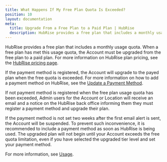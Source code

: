 ```yaml
---
title: What Happens If My Free Plan Quota Is Exceeded?
position: 10
layout: documentation
meta:
  title: Upgrade From a Free Plan to a Paid Plan | HubRise
  description: HubRise provides a free plan that includes a monthly usage quota. See how to upgrade to a paid plan when a free plan has met this usage quota.
---
```


HubRise provides a free plan that includes a monthly usage quota. When a free plan has met this usage quota, the Account must be upgraded from the free plan to a paid plan. For more information on HubRise plan pricing, see the [HubRise pricing page](/pricing).

If the payment method is registered, the Account will upgrade to the payed plan when the free quota is exceeded. For more information on how to add a payment method on HubRise, see the [Update a Payment Method](/docs/payment#add-a-payment-method).

If not payment method is registered when the free plan usage quota has been exceeded, Admin users for the Account or Location will receive an email and a notice on the HubRise back office informing them they must register a payment method and upgrade their plan.

If the payment method is not set two weeks after the first email alert is sent, the Account will be suspended. To prevent such inconvenience, it is recommended to include a payment method as soon as HubRise is being used. The upgraded plan will not begin until your Account exceeds the free quota limitation, even if you have selected the upgraded tier level and set your payment method.

For more information, see [Usage](/docs/usage-plan/).
